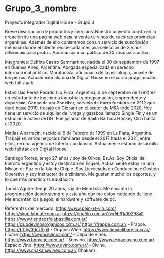 # Grupo_3_nombre

Proyecto integrador Digital House - Grupo 3

Breve descripción de productos y servicios:
Nuestro proyecto consta en la creación de una página web para la venta de vinos de nuestras provincias argentinas. Además de ello contaremos con un servicio de suscripción mensual donde el cliente recibe cada mes una selección de 3 vinos diferentes para probar. Apuntamos a un público de 25 años para arriba.

Integrantes:
Delfina Castro Sammartino, nacida el 30 de septiembre de 1997 en Buenos Aires, Argentina. Abogada especializada en derecho internacional público. Maratonista, aficionada de la psicología, amante de los perros. Actualmente alumna de Digital House en el curso programación web full stack.

Estanislao Perez Pesado (La Plata, Argentina, 6 de septiembre de 1992) es un estudiante de ingeniería industrial y programación, emprendedor y deportista. Conocido por Zanzibar, servicio de barra fundado en 2012 que duró hasta 2019, trabajó en Globant en el sector de M&A todo 2020. Hoy tiene un servicio de alquiler de livings y gazebos llamado Single Fin y es un estudiante activo de DH. Fue jugador de Santa Bárbara Hockey Club hasta el 2020.

Matías Albarracín, nacido el 6 de Febrero de 1999 en La Plata, Argentina. Trabajé en varios negocios familiares desde el 2017 hasta el 2021, entre ellos, en una agencia de lotería y un kiosco. Actualmente estudio desarrollo web fullstack en Digital House.

Santiago Torres, tengo 27 años y soy de Olivos, Bs.As. Soy Oficial del Ejercito Argentino y estoy destinado en Esquel. Actualmente estoy en una Misión de Paz en la Isla de Chipre. Soy Licenciado en Conducción y Gestión Operativa y soy instructor de andinismo. Me gustan mucho los deportes, y lo que más practico es equitación.

Tomás Aguirre tengo 20 años, soy de Mendoza. Me encanta la programación desde siempre y este año que me estoy metiendo de lleno. Me encantan los juegos, el hardware y software de pc.

Referentes del mercado:
https://www.pain-et-vin.com/
https://shop.labcafe.com.ar
https://enofilo.com.ar/?v=5b61a1b298a0
https://www.tiendacafelabastilla.com.ar/
https://clubdevinosorganicos.com.ar/
https://frappe.com.ar/ - Frappe.
https://bit.ly/3dcULg6 - Organic Wine.
https://www.tiendalibare.com.ar/ - Libare.
https://cepadevinos.com/ - Cepa de Vinos.
https://www.bonvino.com.ar/ - Bonvino.
https://www.espaciovino.com.ar/ - Espacio Vino.
https://www.dvino.com.ar/ - Divino.
https://www.chakanawines.com.ar/ Chakana.
